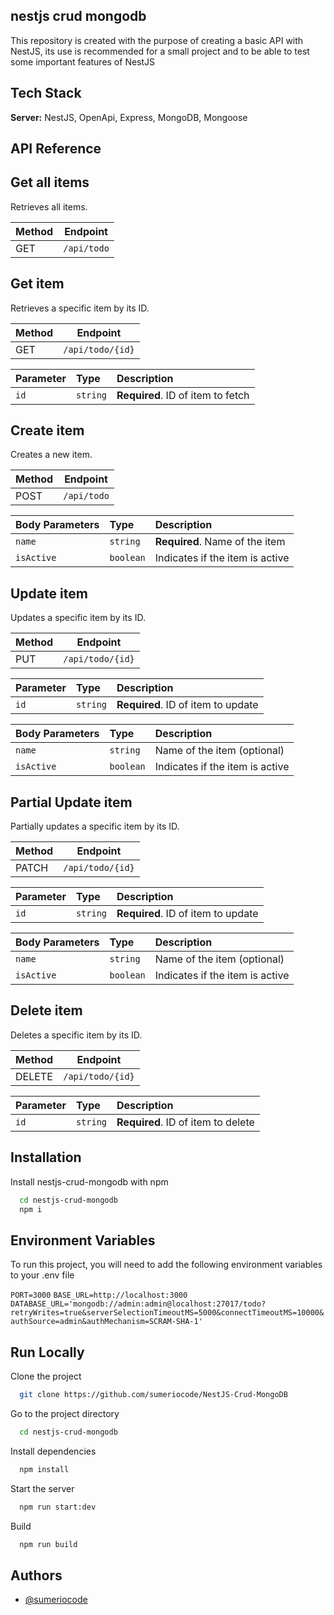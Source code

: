 
## nestjs crud mongodb

This repository is created with the purpose of creating a basic API with NestJS, its use is recommended for a small project and to be able to test some important features of NestJS

## Tech Stack

**Server:** NestJS, OpenApi, Express, MongoDB, Mongoose

## API Reference

## Get all items

Retrieves all items.

| Method | Endpoint       |
| ------ | -------------- |
| GET    | `/api/todo`    |

## Get item

Retrieves a specific item by its ID.

| Method | Endpoint         |
| ------ | ---------------- |
| GET    | `/api/todo/{id}` |

| Parameter | Type     | Description                       |
| :-------- | :------- | :-------------------------------- |
| `id`      | `string` | **Required**. ID of item to fetch |

## Create item

Creates a new item.

| Method | Endpoint       |
| ------ | -------------- |
| POST   | `/api/todo`    |

| Body Parameters | Type     | Description                       |
| :-------------- | :------- | :-------------------------------- |
| `name`          | `string` | **Required**. Name of the item    |
| `isActive`      | `boolean`| Indicates if the item is active   |

## Update item

Updates a specific item by its ID.

| Method | Endpoint         |
| ------ | ---------------- |
| PUT    | `/api/todo/{id}` |

| Parameter | Type     | Description                       |
| :-------- | :------- | :-------------------------------- |
| `id`      | `string` | **Required**. ID of item to update |

| Body Parameters | Type     | Description                          |
| :-------------- | :------- | :------------------------------------ |
| `name`          | `string` | Name of the item (optional)           |
| `isActive`      | `boolean`| Indicates if the item is active       |

## Partial Update item

Partially updates a specific item by its ID.

| Method | Endpoint         |
| ------ | ---------------- |
| PATCH  | `/api/todo/{id}` |

| Parameter | Type     | Description                       |
| :-------- | :------- | :-------------------------------- |
| `id`      | `string` | **Required**. ID of item to update |

| Body Parameters | Type     | Description                          |
| :-------------- | :------- | :------------------------------------ |
| `name`          | `string` | Name of the item (optional)           |
| `isActive`      | `boolean`| Indicates if the item is active       |

## Delete item

Deletes a specific item by its ID.

| Method | Endpoint         |
| ------ | ---------------- |
| DELETE | `/api/todo/{id}` |

| Parameter | Type     | Description                       |
| :-------- | :------- | :-------------------------------- |
| `id`      | `string` | **Required**. ID of item to delete |

## Installation

Install nestjs-crud-mongodb with npm

```bash
  cd nestjs-crud-mongodb
  npm i
```

## Environment Variables

To run this project, you will need to add the following environment variables to your .env file

`PORT=3000`
`BASE_URL=http://localhost:3000`
`DATABASE_URL='mongodb://admin:admin@localhost:27017/todo?retryWrites=true&serverSelectionTimeoutMS=5000&connectTimeoutMS=10000&authSource=admin&authMechanism=SCRAM-SHA-1'`

## Run Locally

Clone the project

```bash
  git clone https://github.com/sumeriocode/NestJS-Crud-MongoDB 
```

Go to the project directory

```bash
  cd nestjs-crud-mongodb
```

Install dependencies

```bash
  npm install
```

Start the server

```bash
  npm run start:dev
```

Build

```bash
  npm run build
```

## Authors

- [@sumeriocode](https://www.github.com/sumeriocode)
